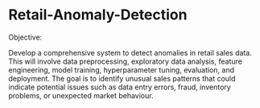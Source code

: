 # Retail-Anomaly-Detection

Objective: 

Develop a comprehensive system to detect anomalies in retail sales data. This will involve data preprocessing, exploratory data analysis, feature engineering, model training, hyperparameter tuning, evaluation, and deployment. The goal is to identify unusual sales patterns that could indicate potential issues such as data entry errors, fraud, inventory problems, or unexpected market behaviour.
